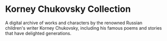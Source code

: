 # Korney Chukovsky Collection

A digital archive of works and characters by the renowned Russian children's writer Korney Chukovsky, including his famous poems and stories that have delighted generations.